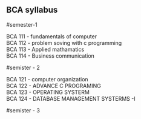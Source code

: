 ## BCA syllabus 
#semester-1
<p>
  BCA 111 - fundamentals of computer<br>
  BCA 112 - problem soving with c programming<br>
  BCA 113 - Applied mathamatics<br>
  BCA 114 - Business communication<br>
</p>
#semister - 2<br>
<p>
  BCA 121 - computer organization<br>
  BCA 122 - ADVANCE C PROGRAMING<br>
  BCA 123 - OPERATING SYSTERM<br>
  BCA 124 - DATABASE MANAGEMENT SYSTERMS -I<br>
</p>
#semister - 3
<P>
  
</P>
